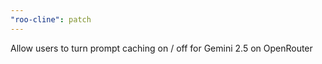 ```yaml
---
"roo-cline": patch
---
```


Allow users to turn prompt caching on / off for Gemini 2.5 on OpenRouter
